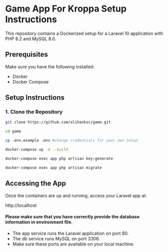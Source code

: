 # Game App For Kroppa Setup Instructions

This repository contains a Dockerized setup for a Laravel 10 application with PHP 8.2 and MySQL 8.0.

## Prerequisites

Make sure you have the following installed:

- Docker
- Docker Compose

## Setup Instructions

### 1. Clone the Repository

```bash
git clone https://github.com/alihankoc/game.git

cd game

cp .env.example .env #change credentials for your own setup

docker-compose up -d --build

docker-compose exec app php artisan key:generate

docker-compose exec app php artisan migrate
```

## Accessing the App

Once the containers are up and running, access your Laravel app at:

http://localhost

#### Please make sure that you have correctly provide the database information in environment file.

- The app service runs the Laravel application on port 80.
- The db service runs MySQL on port 3306.
- Make sure these ports are available on your local machine.
